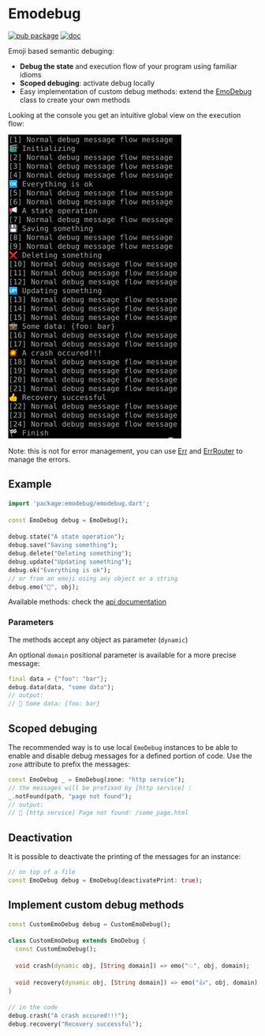 # Emodebug

[![pub package](https://img.shields.io/pub/v/emodebug.svg)](https://pub.dartlang.org/packages/emodebug) [![doc](https://img.shields.io/badge/api-documentation-informational.svg)](https://pub.dev/documentation/emodebug/latest/emodebug/EmoDebug-class.html#instance-methods)

Emoji based semantic debuging:

- **Debug the state** and execution flow of your program using familiar idioms
- **Scoped debuging**: activate debug locally
- Easy implementation of custom debug methods: extend the [EmoDebug](https://pub.dev/documentation/emodebug/latest/emodebug/EmoDebug-class.html#instance-methods) class to create your own methods

Looking at the console you get an intuitive global view on the execution flow: 

![Screenshot](img/screenshot.png)

Note: this is not for error management, you can use [Err](https://github.com/synw/err) and [ErrRouter](https://github.com/synw/err_router) to manage the errors.

## Example

   ```dart
   import 'package:emodebug/emodebug.dart';

   const EmoDebug debug = EmoDebug();

   debug.state("A state operation");
   debug.save("Saving something");
   debug.delete("Deleting something");
   debug.update("Updating something");
   debug.ok("Everything is ok");
   // or from an emoji using any object or a string
   debug.emo("📢", obj);
   ```

Available methods: check the  [api documentation](https://pub.dev/documentation/emodebug/latest/emodebug/EmoDebug-class.html)

### Parameters

The methods accept any object as parameter (`dynamic`)

An optional `domain` positional parameter is available for a more precise message:

   ```dart
   final data = {"foo": "bar"};
   debug.data(data, "some data");
   // output:
   // 💼 Some data: {foo: bar}
   ```

## Scoped debuging

The recommended way is to use local `EmoDebug` instances to be able to enable and disable debug messages for a defined portion of code. Use the `zone` attribute to prefix the messages:

   ```dart
   const EmoDebug _ = EmoDebug(zone: "http service");
   // the messages will be prefixed by [http service] :
   _.notFound(path, "page not found");
   // output:
   // 🚫 [http service] Page not found: /some_page.html
   ```

## Deactivation

It is possible to deactivate the printing of the messages for an instance:

   ```dart
   // on top of a file
   const EmoDebug debug = EmoDebug(deactivatePrint: true);
   ```

## Implement custom debug methods

   ```dart
   const CustomEmoDebug debug = CustomEmoDebug();

   class CustomEmoDebug extends EmoDebug {
     const CustomEmoDebug();
   
     void crash(dynamic obj, [String domain]) => emo("💥", obj, domain);
   
     void recovery(dynamic obj, [String domain]) => emo("👍", obj, domain);
   }

   // in the code
   debug.crash("A crash occured!!!");
   debug.recovery("Recovery successful");
   ```


